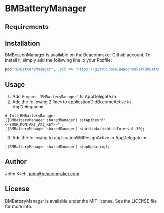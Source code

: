 # BMBatteryManager

## Requirements

## Installation

BMBeaconManager is available on the Beaconmaker Github account. To install
it, simply add the following line to your Podfile:

```ruby
pod "BMBatteryManager", :git => 'https://github.com/Beaconmaker/BMBatteryManager.git'
```
## Usage

1. Add ```#import "BMBatteryManager"``` to AppDelegate.m
2. Add the following 2 lines to applicationDidBecomeActive in AppDelegate.m
```
# Init BMBatteryManager
[[BMBatteryManager sharedManager] setApiKey:@"<<YOUR_KONTAKT_API_KEY>>"];
[[BMBatteryManager sharedManager] startUpdatingWithInterval:30];
``` 

3. Add the following to applicationWillResignActive in AppDelegate.m
```
[[BMBatteryManager sharedManager] stopUpdating];
``` 

## Author

John Kueh, john@beaconmaker.com

## License

BMBatteryManager is available under the MIT license. See the LICENSE file for more info.
